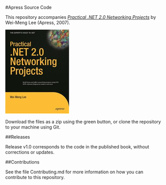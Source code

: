 #Apress Source Code

This repository accompanies [*Practical .NET 2.0 Networking Projects*](http://www.apress.com/9781590597903) by Wei-Meng Lee (Apress, 2007).

![Cover image](9781590597903.jpg)

Download the files as a zip using the green button, or clone the repository to your machine using Git.

##Releases

Release v1.0 corresponds to the code in the published book, without corrections or updates.

##Contributions

See the file Contributing.md for more information on how you can contribute to this repository.
